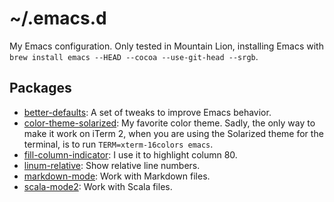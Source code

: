# ~/.emacs.d

My Emacs configuration. Only tested in Mountain Lion, installing Emacs
with `brew install emacs --HEAD --cocoa --use-git-head --srgb`.

## Packages

* [better-defaults][better-defaults]: A set of tweaks to improve Emacs
behavior.
* [color-theme-solarized][solarized]: My favorite color theme. Sadly,
the only way to make it work on iTerm 2, when you are using the
Solarized theme for the terminal, is to run
`TERM=xterm-16colors emacs`.
* [fill-column-indicator][fci]: I use it to highlight column 80.
* [linum-relative][linum-relative]: Show relative line numbers.
* [markdown-mode][markdown-mode]: Work with Markdown files.
* [scala-mode2][scala-mode2]: Work with Scala files.

[better-defaults]: https://github.com/technomancy/better-defaults
[solarized]: https://github.com/sellout/emacs-color-theme-solarized
[fci]: https://github.com/alpaker/Fill-Column-Indicator
[linum-relative]: https://github.com/coldnew/linum-relative
[markdown-mode]: http://jblevins.org/git/markdown-mode.git/
[scala-mode2]: https://github.com/hvesalai/scala-mode2
